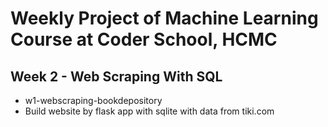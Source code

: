 # Weekly Project  of Machine Learning Course at Coder School, HCMC
## Week 2 - Web Scraping With SQL
- w1-webscraping-bookdepository
- Build website by flask app with sqlite with data from tiki.com

